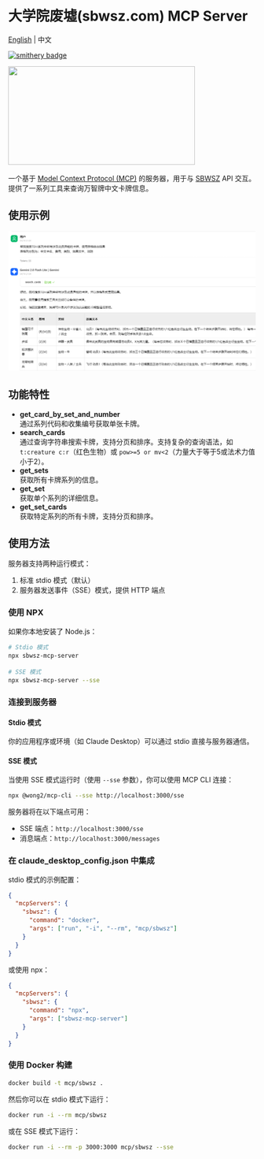 # 大学院废墟(sbwsz.com) MCP Server

[English](README/README.en.md) | 中文

[![smithery badge](https://smithery.ai/badge/@lieyanqzu/sbwsz-mcp)](https://smithery.ai/server/@lieyanqzu/sbwsz-mcp)

<a href="https://glama.ai/mcp/servers/@lieyanqzu/sbwsz-mcp">
  <img width="380" height="200" src="https://glama.ai/mcp/servers/@lieyanqzu/sbwsz-mcp/badge" />
</a>

一个基于 [Model Context Protocol (MCP)](https://modelcontextprotocol.io/) 的服务器，用于与 [SBWSZ](https://sbwsz.com/) API 交互。提供了一系列工具来查询万智牌中文卡牌信息。

## 使用示例

![使用示例](README/usecase.png)

## 功能特性

- **get_card_by_set_and_number**  
  通过系列代码和收集编号获取单张卡牌。
- **search_cards**  
  通过查询字符串搜索卡牌，支持分页和排序。支持复杂的查询语法，如 `t:creature c:r`（红色生物）或 `pow>=5 or mv<2`（力量大于等于5或法术力值小于2）。
- **get_sets**  
  获取所有卡牌系列的信息。
- **get_set**  
  获取单个系列的详细信息。
- **get_set_cards**  
  获取特定系列的所有卡牌，支持分页和排序。

## 使用方法

服务器支持两种运行模式：

1. 标准 stdio 模式（默认）
2. 服务器发送事件（SSE）模式，提供 HTTP 端点

### 使用 NPX

如果你本地安装了 Node.js：

```bash
# Stdio 模式
npx sbwsz-mcp-server

# SSE 模式
npx sbwsz-mcp-server --sse
```

### 连接到服务器

#### Stdio 模式

你的应用程序或环境（如 Claude Desktop）可以通过 stdio 直接与服务器通信。

#### SSE 模式

当使用 SSE 模式运行时（使用 `--sse` 参数），你可以使用 MCP CLI 连接：

```bash
npx @wong2/mcp-cli --sse http://localhost:3000/sse
```

服务器将在以下端点可用：

- SSE 端点：`http://localhost:3000/sse`
- 消息端点：`http://localhost:3000/messages`

### 在 claude_desktop_config.json 中集成

stdio 模式的示例配置：

```json
{
  "mcpServers": {
    "sbwsz": {
      "command": "docker",
      "args": ["run", "-i", "--rm", "mcp/sbwsz"]
    }
  }
}
```

或使用 npx：

```json
{
  "mcpServers": {
    "sbwsz": {
      "command": "npx",
      "args": ["sbwsz-mcp-server"]
    }
  }
}
```

### 使用 Docker 构建

```bash
docker build -t mcp/sbwsz .
```

然后你可以在 stdio 模式下运行：

```bash
docker run -i --rm mcp/sbwsz
```

或在 SSE 模式下运行：

```bash
docker run -i --rm -p 3000:3000 mcp/sbwsz --sse
```
